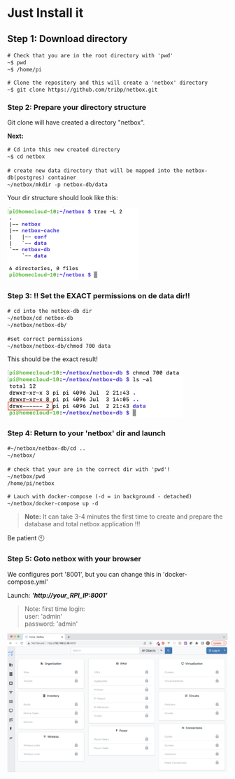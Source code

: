 # Just Install it

## Step 1: Download directory

```
# Check that you are in the root directory with 'pwd'
~$ pwd
~$ /home/pi
```

```
# Clone the repository and this will create a 'netbox' directory
~$ git clone https://github.com/tribp/netbox.git
```

### Step 2: Prepare your directory structure

Git clone will have created a directory "netbox". 

**Next:**

```
# Cd into this new created directory 
~$ cd netbox

# create new data directory that will be mapped into the netbox-db(postgres) container
~/netbox/mkdir -p netbox-db/data
```

Your dir structure should look like this:

<img src="../img/create_dir_structure_result.png" width="300px">

### Step 3: !! Set the EXACT permissions on de data dir!!

```
# cd into the netbox-db dir
~/netbox/cd netbox-db
~/netbox/netbox-db/

#set correct permissions
~/netbox/netbox-db/chmod 700 data
```

This should be the exact result!

<img src="../img/postgres_data_dir_chmod.png" width="400px">

### Step 4: Return to your 'netbox' dir and launch

```
#~/netbox/netbox-db/cd ..
~/netbox/

# check that your are in the correct dir with 'pwd'!
~/netbox/pwd
/home/pi/netbox
```

```
# Lauch with docker-compose (-d = in background - detached)
~/netbox/docker-compose up -d
```

> **Note:** It can take 3-4 minutes the first time to create and prepare the database and total netbox application !!!

Be patient :clock10:

### Step 5: Goto netbox with your browser

We configures port '8001', but you can change this in 'docker-compose.yml'

Launch: ***'http://your_RPI_IP:8001'***

> Note: first time login: <BR/>
> user: 'admin' <BR/>
> password: 'admin'

<img src="../img/netbox_home_screen.png" width="600px">